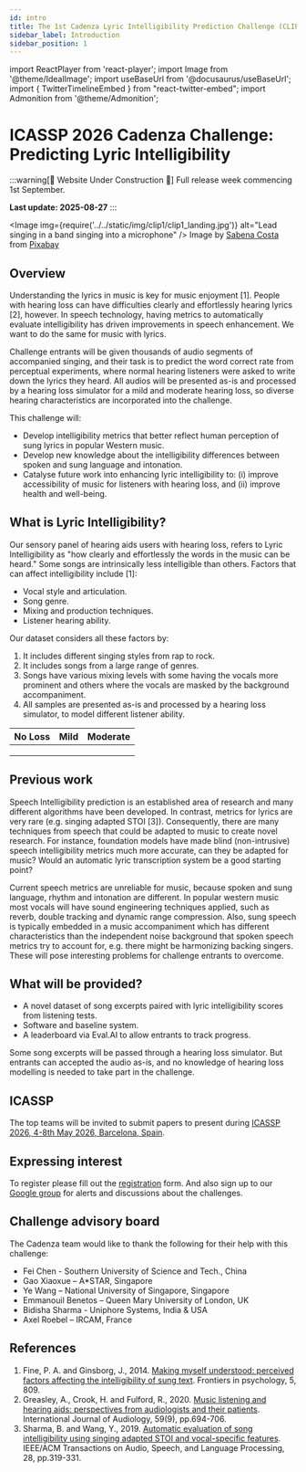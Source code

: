 ```yaml
---
id: intro
title: The 1st Cadenza Lyric Intelligibility Prediction Challenge (CLIP1)
sidebar_label: Introduction
sidebar_position: 1
---
```

import ReactPlayer from 'react-player';
import Image from '@theme/IdealImage';
import useBaseUrl from '@docusaurus/useBaseUrl';
import { TwitterTimelineEmbed } from "react-twitter-embed";
import Admonition from '@theme/Admonition';

# ICASSP 2026 Cadenza Challenge: Predicting Lyric Intelligibility

:::warning[🚧 Website Under Construction  🚧]
Full release week commencing 1st September.

**Last update: 2025-08-27**
:::

<Image img={require('../../static/img/clip1/clip1_landing.jpg')} alt="Lead singing in a band singing into a microphone" />
Image by <a href="https://pixabay.com/users/sabena206-20184104/?utm_source=link-attribution&utm_medium=referral&utm_campaign=image&utm_content=5989931">Sabena Costa</a> from <a href="https://pixabay.com//?utm_source=link-attribution&utm_medium=referral&utm_campaign=image&utm_content=5989931">Pixabay</a>

## Overview

Understanding the lyrics in music is key for music enjoyment [1]. 
People with hearing loss can have difficulties clearly and effortlessly hearing lyrics [2], however. 
In speech technology, having metrics to automatically evaluate intelligibility has driven improvements in speech enhancement. 
We want to do the same for music with lyrics.

Challenge entrants will be given thousands of audio segments of accompanied singing, and their task is to predict the word correct rate from perceptual experiments, where normal hearing listeners were asked to write down the lyrics they heard. 
All audios will be presented as-is and processed by a hearing loss simulator for a mild and moderate hearing loss, so diverse hearing characteristics are incorporated into the challenge.

This challenge will:
* Develop intelligibility metrics that better reflect human perception of sung lyrics in popular Western music.
* Develop new knowledge about the intelligibility differences between spoken and sung language and intonation.
* Catalyse future work into enhancing lyric intelligibility to: (i) improve accessibility of music for listeners with hearing loss, and (ii) improve health and well-being.

## What is Lyric Intelligibility?

Our sensory panel of hearing aids users with hearing loss, refers to Lyric Intelligibility as "how clearly and effortlessly the words in the music can be heard." 
Some songs are intrinsically less intelligible than others. Factors that can affect intelligibility include [1]:

* Vocal style and articulation.
* Song genre.
* Mixing and production techniques.
* Listener hearing ability.

Our dataset considers all these factors by:

1. It includes different singing styles from rap to rock.
2. It includes songs from a large range of genres.
3. Songs have various mixing levels with some having the vocals more prominent and others where the vocals are masked by the background accompaniment.
4. All samples are presented as-is and processed by a hearing loss simulator, to model different listener ability.  

| No Loss                                                                                  | Mild                                                                                   | Moderate                                                                                   |
|------------------------------------------------------------------------------------------|----------------------------------------------------------------------------------------|--------------------------------------------------------------------------------------------|
| <ReactPlayer pip controls width="250px" height="50px" url='/audios/clip1/noloss1.wav' /> | <ReactPlayer pip controls width="250px" height="50px" url='/audios/clip1/mild1.wav' /> | <ReactPlayer pip controls width="250px" height="50px" url='/audios/clip1/moderate1.wav' /> |           
| <ReactPlayer pip controls width="250px" height="50px" url='/audios/clip1/noloss2.wav' /> | <ReactPlayer pip controls width="250px" height="50px" url='/audios/clip1/mild2.wav' /> | <ReactPlayer pip controls width="250px" height="50px" url='/audios/clip1/moderate2.wav' /> |           
| <ReactPlayer pip controls width="250px" height="50px" url='/audios/clip1/noloss3.wav' /> | <ReactPlayer pip controls width="250px" height="50px" url='/audios/clip1/mild3.wav' /> | <ReactPlayer pip controls width="250px" height="50px" url='/audios/clip1/moderate3.wav' /> |

## Previous work

Speech Intelligibility prediction is an established area of research and many different algorithms have been developed. 
In contrast, metrics for lyrics are very rare (e.g. singing adapted STOI [3]). 
Consequently, there are many techniques from speech that could be adapted to music to create novel research.
For instance, foundation models have made blind (non-intrusive) speech intelligibility metrics much more accurate, can they be adapted for music? Would an automatic lyric transcription system be a good starting point?

Current speech metrics are unreliable for music, because spoken and sung language, rhythm and intonation are different. In popular western music most vocals will have sound engineering techniques applied, such as reverb, double tracking and dynamic range compression. Also, sung speech is typically embedded in a music accompaniment which has different characteristics than the independent noise background that spoken speech metrics try to account for, e.g. there might be harmonizing backing singers. 
These will pose interesting problems for challenge entrants to overcome.

## What will be provided?

* A novel dataset of song excerpts paired with lyric intelligibility scores from listening tests.
* Software and baseline system.
* A leaderboard via Eval.AI to allow entrants to track progress.

Some song excerpts will be passed through a hearing loss simulator.  But entrants can accepted the audio as-is, and no knowledge of hearing loss modelling is needed to take part in the challenge.

## ICASSP

The top teams will be invited to submit papers to present during [ICASSP 2026, 4-8th May 2026, Barcelona, Spain](https://2026.ieeeicassp.org/event/about-conference/).

## Expressing interest

To register please fill out the [registration](take_part/registration) form. And also sign up to our [Google group](https://groups.google.com/g/cadenza-challenge) for alerts and discussions about the challenges.

## Challenge advisory board

The Cadenza team would like to thank the following for their help with this challenge:
* Fei Chen - Southern University of Science and Tech., China
* Gao Xiaoxue – A*STAR, Singapore
* Ye Wang – National University of Singapore, Singapore
* Emmanouil Benetos – Queen Mary University of London, UK
* Bidisha Sharma - Uniphore Systems, India & USA
* Axel Roebel – IRCAM, France 


## References

1. Fine, P. A. and Ginsborg, J., 2014. [Making myself understood: perceived factors affecting the intelligibility of sung text](https://pmc.ncbi.nlm.nih.gov/articles/PMC4155173/). Frontiers in psychology, 5, 809.
2. Greasley, A., Crook, H. and Fulford, R., 2020. [Music listening and hearing aids: perspectives from audiologists and their patients](https://www.tandfonline.com/doi/full/10.1080/14992027.2020.1762126). International Journal of Audiology, 59(9), pp.694-706.
3. Sharma, B. and Wang, Y., 2019. [Automatic evaluation of song intelligibility using singing adapted STOI and vocal-specific features](https://ieeexplore.ieee.org/document/8910414). IEEE/ACM Transactions on Audio, Speech, and Language Processing, 28, pp.319-331.

